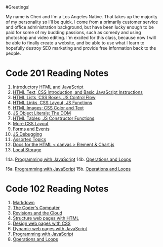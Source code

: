 
#Greetings!

My name is Cheri and I'm a Los Angeles Native. That takes up the majority of my personality so I'll be quick. I come from a primarily customer service and office administration background, but have been lucky enough to be paid for some of my budding passions, such as comedy and using photoshop and video editing. I'm excited for this class, because now I will be able to finally create a website, and be able to use what I learn to hopefully destroy SEO marketing and provide free information back to the people.


# Code 201 Reading Notes
1. [Introductory HTML and JavaScript](https://github.com/cheriezus/reading-notes/blob/e38731116e70e0743a76245bf5b526a33af55005/markdown.md)
2. [HTML Text, CSS Introduction, and Basic JavaScript Instructions](https://github.com/cheriezus/reading-notes/blob/1e4136a45e1aae39f838b3c47721810f491a6a4d/codercomputer.html)
3. [HTML Lists, CSS Boxes, JS Control Flow](https://github.com/cheriezus/reading-notes/blob/https/cheriezus.github.io/reading-notes/main/git-github.md)
4. [HTML Links, CSS Layout, JS Functions](https://github.com/cheriezus/reading-notes/blob/https/cheriezus.github.io/reading-notes/main/Structure%20web%20pages%20with%20HTML.html)
5. [HTML Images; CSS Color and Text](https://github.com/cheriezus/reading-notes/blob/c5254e6248d160305e20d89e720b520459573c08/Design%20web%20pages%20with%20CSS.html)
6. [JS Object Literals; The DOM](https://github.com/cheriezus/reading-notes/blob/e3865bac7e7214d560c7141a0d91a13d0e96a602/Dynamic%20web%20pages%20in%20Javascript)
7. [HTML Tables; JS Constructor Functions](https://github.com/cheriezus/reading-notes/blob/e3865bac7e7214d560c7141a0d91a13d0e96a602/Programming%20with%20JavaScript.html)
8. [More CSS Layout](https://github.com/cheriezus/reading-notes/blob/https/cheriezus.github.io/reading-notes/main/Operators%20and%20Loops.html)
9. [Forms and Events](https://github.com/cheriezus/reading-notes/blob/https/cheriezus.github.io/reading-notes/main/Structure%20web%20pages%20with%20HTML.html)
10. [JS Debugging](https://github.com/cheriezus/reading-notes/blob/c5254e6248d160305e20d89e720b520459573c08/Design%20web%20pages%20with%20CSS.html)
11. [Assorted Topics](https://github.com/cheriezus/reading-notes/blob/e3865bac7e7214d560c7141a0d91a13d0e96a602/Dynamic%20web%20pages%20in%20Javascript)
12. [Docs for the HTML < canvas > Element & Chart.js](https://github.com/cheriezus/reading-notes/blob/e3865bac7e7214d560c7141a0d91a13d0e96a602/Programming%20with%20JavaScript.html)
13. [Local Storage](https://github.com/cheriezus/reading-notes/blob/https/cheriezus.github.io/reading-notes/main/Operators%20and%20Loops.html)

14a. [Programming with JavaScript](https://github.com/cheriezus/reading-notes/blob/e3865bac7e7214d560c7141a0d91a13d0e96a602/Programming%20with%20JavaScript.html)
    14b. [Operations and Loops](https://github.com/cheriezus/reading-notes/blob/https/cheriezus.github.io/reading-notes/main/Operators%20and%20Loops.html)

15a. [Programming with JavaScript](https://github.com/cheriezus/reading-notes/blob/e3865bac7e7214d560c7141a0d91a13d0e96a602/Programming%20with%20JavaScript.html)
15b. [Operations and Loops](https://github.com/cheriezus/reading-notes/blob/https/cheriezus.github.io/reading-notes/main/Operators%20and%20Loops.html)



# Code 102 Reading Notes
1. [Markdown](https://github.com/cheriezus/reading-notes/blob/e38731116e70e0743a76245bf5b526a33af55005/markdown.md)
2. [The Coder's Computer](https://github.com/cheriezus/reading-notes/blob/1e4136a45e1aae39f838b3c47721810f491a6a4d/codercomputer.html)
3. [Revisions and the Cloud](https://github.com/cheriezus/reading-notes/blob/https/cheriezus.github.io/reading-notes/main/git-github.md)
4. [Structure web pages with HTML](https://github.com/cheriezus/reading-notes/blob/https/cheriezus.github.io/reading-notes/main/Structure%20web%20pages%20with%20HTML.html)
5. [Design web pages with CSS](https://github.com/cheriezus/reading-notes/blob/c5254e6248d160305e20d89e720b520459573c08/Design%20web%20pages%20with%20CSS.html)
6. [Dynamic web pages with JavaScript](https://github.com/cheriezus/reading-notes/blob/e3865bac7e7214d560c7141a0d91a13d0e96a602/Dynamic%20web%20pages%20in%20Javascript)
7. [Programming with JavaScript](https://github.com/cheriezus/reading-notes/blob/e3865bac7e7214d560c7141a0d91a13d0e96a602/Programming%20with%20JavaScript.html)
8. [Operations and Loops](https://github.com/cheriezus/reading-notes/blob/https/cheriezus.github.io/reading-notes/main/Operators%20and%20Loops.html)

